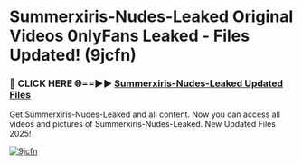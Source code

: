 # Summerxiris-Nudes-Leaked Original Videos 0nlyFans Leaked - Files Updated! (9jcfn)

<h3>🔴 CLICK HERE 🌐==►► <a href="https://tinyurl.com/4mcuefdz" rel="nofollow">Summerxiris-Nudes-Leaked Updated Files</a></h3>

Get Summerxiris-Nudes-Leaked and all content. Now you can access all videos and pictures of Summerxiris-Nudes-Leaked. New Updated Files 2025!

[![9jcfn](https://i.imgur.com/StAQSOY.gif)](https://tinyurl.com/4mcuefdz)

